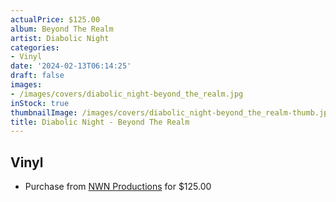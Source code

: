 ```yaml
---
actualPrice: $125.00
album: Beyond The Realm
artist: Diabolic Night
categories:
- Vinyl
date: '2024-02-13T06:14:25'
draft: false
images:
- /images/covers/diabolic_night-beyond_the_realm.jpg
inStock: true
thumbnailImage: /images/covers/diabolic_night-beyond_the_realm-thumb.jpg
title: Diabolic Night - Beyond The Realm
---
```


## Vinyl
* Purchase from [NWN Productions](http://shop.nwnprod.com/index.php?route=product/product&path=75&product_id=46775&sort=pd.name&order=ASC) for $125.00
